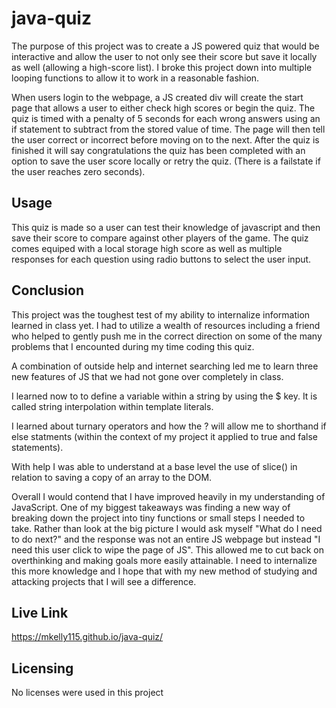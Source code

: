 # java-quiz

The purpose of this project was to create a JS powered quiz that would be interactive and allow the user to not only see their score but save it locally as well (allowing a high-score list). I broke this project down into multiple looping functions to allow it to work in a reasonable fashion.

When users login to the webpage, a JS created div will create the start page that allows a user to either check high scores or begin the quiz. The quiz is timed with a penalty of 5 seconds for each wrong answers using an if statement to subtract from the stored value of time. The page will then tell the user correct or incorrect before moving on to the next. After the quiz is finished it will say congratulations the quiz has been completed with an option to save the user score locally or retry the quiz. (There is a failstate if the user reaches zero seconds).

## Usage
This quiz is made so a user can test their knowledge of javascript and then save their score to compare against other players of the game. The quiz comes equiped with a local storage high score as well as multiple responses for each question using radio buttons to select the user input.


## Conclusion
This project was the toughest test of my ability to internalize information learned in class yet. I had to utilize a wealth of resources including a friend who helped to gently push me in the correct direction on some of the many problems that I encounted during my time coding this quiz.

A combination of outside help and internet searching led me to learn three new features of JS that we had not gone over completely in class.

I learned now to to define a variable within a string by using the $ key. It is called string interpolation within template literals.

I learned about turnary operators and how the ? will allow me to shorthand if else statments (within the context of my project it applied to true and false statements).

With help I was able to understand at a base level the use of slice() in relation to saving a copy of an array to the DOM.

Overall I would contend that I have improved heavily in my understanding of JavaScript. One of my biggest takeaways was finding a new way of breaking down the project into tiny functions or small steps I needed to take. Rather than look at the big picture I would ask myself "What do I need to do next?" and the response was not an entire JS webpage but instead "I need this user click to wipe the page of JS". This allowed me to cut back on overthinking and making goals more easily attainable. I need to internalize this more knowledge and I hope that with my new method of studying and attacking projects that I will see a difference.

## Live Link

https://mkelly115.github.io/java-quiz/

## Licensing 

No licenses were used in this project
